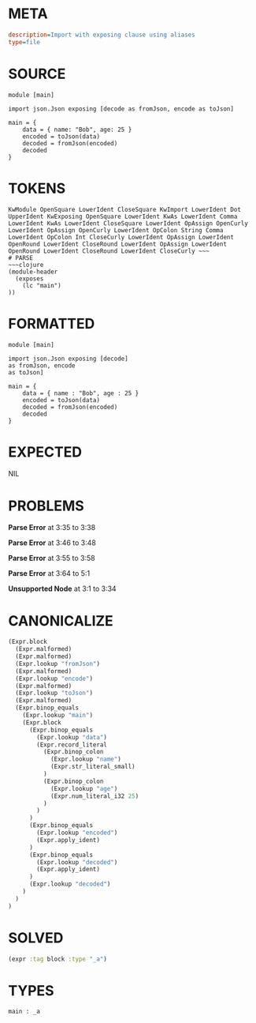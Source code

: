 # META
~~~ini
description=Import with exposing clause using aliases
type=file
~~~
# SOURCE
~~~roc
module [main]

import json.Json exposing [decode as fromJson, encode as toJson]

main = {
	data = { name: "Bob", age: 25 }
	encoded = toJson(data)
	decoded = fromJson(encoded)
	decoded
}
~~~
# TOKENS
~~~text
KwModule OpenSquare LowerIdent CloseSquare KwImport LowerIdent Dot UpperIdent KwExposing OpenSquare LowerIdent KwAs LowerIdent Comma LowerIdent KwAs LowerIdent CloseSquare LowerIdent OpAssign OpenCurly LowerIdent OpAssign OpenCurly LowerIdent OpColon String Comma LowerIdent OpColon Int CloseCurly LowerIdent OpAssign LowerIdent OpenRound LowerIdent CloseRound LowerIdent OpAssign LowerIdent OpenRound LowerIdent CloseRound LowerIdent CloseCurly ~~~
# PARSE
~~~clojure
(module-header
  (exposes
    (lc "main")
))
~~~
# FORMATTED
~~~roc
module [main]

import json.Json exposing [decode]
as fromJson, encode
as toJson]

main = {
	data = { name : "Bob", age : 25 }
	encoded = toJson(data)
	decoded = fromJson(encoded)
	decoded
}
~~~
# EXPECTED
NIL
# PROBLEMS
**Parse Error**
at 3:35 to 3:38

**Parse Error**
at 3:46 to 3:48

**Parse Error**
at 3:55 to 3:58

**Parse Error**
at 3:64 to 5:1

**Unsupported Node**
at 3:1 to 3:34

# CANONICALIZE
~~~clojure
(Expr.block
  (Expr.malformed)
  (Expr.malformed)
  (Expr.lookup "fromJson")
  (Expr.malformed)
  (Expr.lookup "encode")
  (Expr.malformed)
  (Expr.lookup "toJson")
  (Expr.malformed)
  (Expr.binop_equals
    (Expr.lookup "main")
    (Expr.block
      (Expr.binop_equals
        (Expr.lookup "data")
        (Expr.record_literal
          (Expr.binop_colon
            (Expr.lookup "name")
            (Expr.str_literal_small)
          )
          (Expr.binop_colon
            (Expr.lookup "age")
            (Expr.num_literal_i32 25)
          )
        )
      )
      (Expr.binop_equals
        (Expr.lookup "encoded")
        (Expr.apply_ident)
      )
      (Expr.binop_equals
        (Expr.lookup "decoded")
        (Expr.apply_ident)
      )
      (Expr.lookup "decoded")
    )
  )
)
~~~
# SOLVED
~~~clojure
(expr :tag block :type "_a")
~~~
# TYPES
~~~roc
main : _a
~~~

